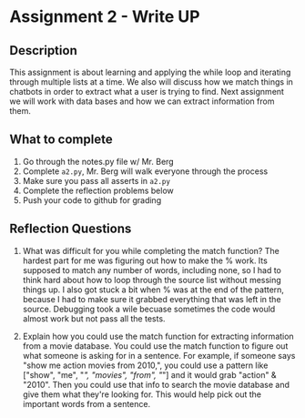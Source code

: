 # Assignment 2 - Write UP

## Description
This assignment is about learning and applying the while loop and iterating through multiple lists at a time.  We also will discuss how we match things in chatbots in order to extract what a user is trying to find.  Next assignment we will work with data bases and how we can extract information from them.

## What to complete
1. Go through the notes.py file w/ Mr. Berg
2. Complete `a2.py`, Mr. Berg will walk everyone through the process
3. Make sure you pass all asserts in `a2.py`
4. Complete the reflection problems below
5. Push your code to github for grading

## Reflection Questions
1. What was difficult for you while completing the match function?
The hardest part for me was figuring out how to make the % work. Its supposed to match any number of words, including none, so I had to think hard about how to loop through the source list without messing things up. I also got stuck a bit when % was at the end of the pattern, because I had to make sure it grabbed everything that was left in the source. Debugging took a wile becuase sometimes the code would almost work but not pass all the tests.


2. Explain how you could use the match function for extracting information from a movie database.
You could use the match function to figure out what someone is asking for in a sentence. For example, if someone says "show me action movies from 2010,", you could use a pattern like ["show", "me", "_", "movies", "from", "_"] and it would grab "action" & "2010". Then you could use that info to search the movie database and give them what they're looking for. This would help pick out the important words from a sentence.   

